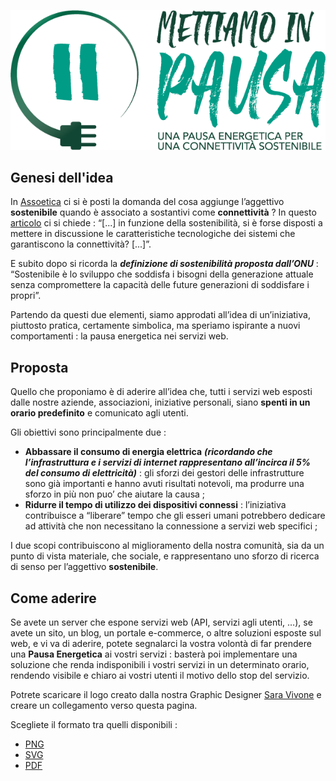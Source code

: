 ![Logo](https://github.com/gvincenzi/energy_break/blob/master/energy_break.png)

## Genesi dell'idea
In [Assoetica](https://www.assoetica.it) ci si è posti la domanda del cosa aggiunge l’aggettivo **sostenibile** quando è associato a sostantivi come **connettività** ?
In questo [articolo](https://www.francescovaranini.it/2022/02/la-sostenibilita-digitale-un-concetto-ambiguo-articolo-uscito-il-23-febbraio-2022-su-agenda-digitale-con-il-titolo-laltra-sostenibilita-e-il-diritto-di-non-essere-digitali-come-gara/) ci si chiede : “[...] in funzione della sostenibilità, si è forse disposti a mettere in discussione le caratteristiche tecnologiche dei sistemi che garantiscono la connettività? [...]”.

E subito dopo si ricorda la ***definizione di sostenibilità proposta dall’ONU*** : “Sostenibile è lo sviluppo che soddisfa i bisogni della generazione attuale senza compromettere la capacità delle future generazioni di soddisfare i propri”.

Partendo da questi due elementi, siamo approdati all’idea di un’iniziativa, piuttosto pratica, certamente simbolica, ma speriamo ispirante a nuovi comportamenti : la pausa energetica nei servizi web.

## Proposta
Quello che proponiamo è di aderire all’idea che, tutti i servizi web esposti dalle nostre aziende, associazioni, iniziative personali, siano **spenti in un orario predefinito** e comunicato agli utenti.

Gli obiettivi sono principalmente due :
- **Abbassare il consumo di energia elettrica** ***(ricordando che l’infrastruttura e i servizi di internet rappresentano all’incirca il 5% del consumo di elettricità)*** : gli sforzi dei gestori delle infrastrutture sono già importanti e hanno avuti risultati notevoli, ma produrre una sforzo in più non puo’ che aiutare la causa ;
- **Ridurre il tempo di utilizzo dei dispositivi connessi** : l’iniziativa contribuisce a “liberare” tempo che gli esseri umani potrebbero dedicare ad attività che non necessitano la connessione a servizi web specifici ;

I due scopi contribuiscono al miglioramento della nostra comunità, sia da un punto di vista materiale, che sociale, e rappresentano uno sforzo di ricerca di senso per l’aggettivo **sostenibile**.

## Come aderire
Se avete un server che espone servizi web (API, servizi agli utenti, …), se avete un sito, un blog, un portale e-commerce, o altre soluzioni esposte sul web, e vi va di aderire, potete segnalarci la vostra volontà di far prendere una **Pausa Energetica** ai vostri servizi : basterà poi implementare una soluzione che renda indisponibili i vostri servizi in un determinato orario, rendendo visibile e chiaro ai vostri utenti il motivo dello stop del servizio.

Potrete scaricare il logo creato dalla nostra Graphic Designer [Sara Vivone](https://www.linkedin.com/in/sara-vivone-a5680593/) e creare un collegamento verso questa pagina.

Scegliete il formato tra quelli disponibili : 
- [PNG](https://github.com/gvincenzi/energy_break/blob/master/energy_break.png)
- [SVG](https://github.com/gvincenzi/energy_break/blob/master/energy_break.svg)
- [PDF](https://github.com/gvincenzi/energy_break/blob/master/energy_break.pdf)

